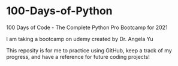# 100-Days-of-Python
100 Days of Code - The Complete Python Pro Bootcamp for 2021

I am taking a bootcamp on udemy created by Dr. Angela Yu

This reposity is for me to practice using GitHub, keep a track of my progress, and have a reference for future coding projects! 
